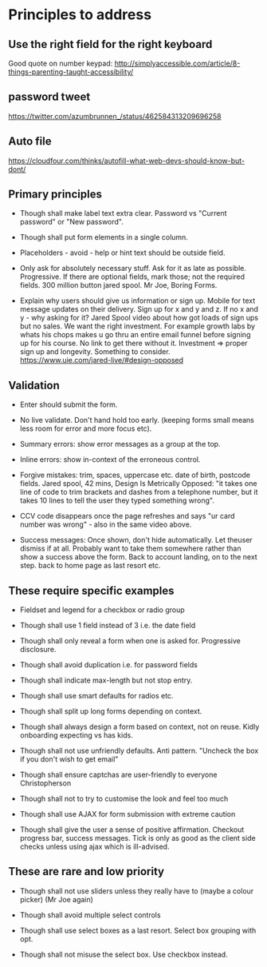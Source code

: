 # Principles to address

## Use the right field for the right keyboard

Good quote on number keypad: http://simplyaccessible.com/article/8-things-parenting-taught-accessibility/

## password tweet

https://twitter.com/azumbrunnen_/status/462584313209696258

## Auto file

https://cloudfour.com/thinks/autofill-what-web-devs-should-know-but-dont/

## Primary principles

- Though shall make label text extra clear. Password vs "Current password" or "New password".

- Though shall put form elements in a single column.

- Placeholders - avoid - help or hint text should be outside field.

- Only ask for absolutely necessary stuff. Ask for it as late as possible. Progressive. If there are optional fields, mark those; not the required fields. 300 million button jared spool. Mr Joe, Boring Forms.

- Explain why users should give us information or sign up. Mobile for text message updates on their delivery. Sign up for x and y and z. If no x and y - why asking for it? Jared Spool video about how got loads of sign ups but no sales. We want the right investment. For example growth labs by whats his chops makes u go thru an entire email funnel before signing up for his course. No link to get there without it. Investment => proper sign up and longevity. Something to consider. https://www.uie.com/jared-live/#design-opposed

## Validation

- Enter should submit the form.

- No live validate. Don't hand hold too early. (keeping forms small means less room for error and more focus etc).

- Summary errors: show error messages as a group at the top.

- Inline errors: show in-context of the erroneous control.

- Forgive mistakes: trim, spaces, uppercase etc. date of birth, postcode fields. Jared spool, 42 mins, Design Is Metrically Opposed: "it takes one line of code to trim brackets and dashes from a telephone number, but it takes 10 lines to tell the user they typed something wrong".

- CCV code disappears once the page refreshes and says "ur card number was wrong" - also in the same video above.

- Success messages: Once shown, don't hide automatically. Let theuser dismiss if at all. Probably want to take them somewhere rather than show a success above the form. Back to account landing, on to the next step. back to home page as last resort etc.

## These require specific examples

- Fieldset and legend for a checkbox or radio group

- Though shall use 1 field instead of 3 i.e. the date field

- Though shall only reveal a form when one is asked for. Progressive disclosure.

- Though shall avoid duplication i.e. for password fields

- Though shall indicate max-length but not stop entry.

- Though shall use smart defaults for radios etc.

- Though shall split up long forms depending on context.

- Though shall always design a form based on context, not on reuse. Kidly onboarding expecting vs has kids.

- Though shall not use unfriendly defaults. Anti pattern. "Uncheck the box if you don't wish to get email"

- Though shall ensure captchas are user-friendly to everyone Christopherson

- Though shall not to try to customise the look and feel too much

- Though shall use AJAX for form submission with extreme caution

- Though shall give the user a sense of positive affirmation. Checkout progress bar, success messages. Tick is only as good as the client side checks unless using ajax which is ill-advised.

## These are rare and low priority

- Though shall not use sliders unless they really have to (maybe a colour picker) (Mr Joe again)

- Though shall avoid multiple select controls

- Though shall use select boxes as a last resort. Select box grouping with opt.

- Though shall not misuse the select box. Use checkbox instead.
